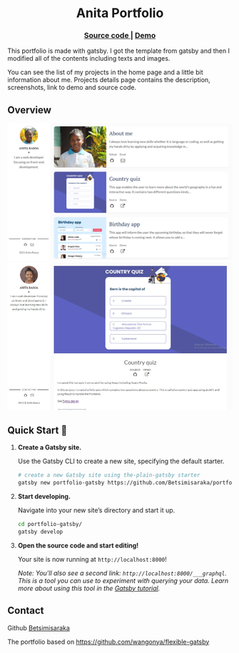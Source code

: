 <h1 align="center">
  Anita Portfolio
</h1>

<div align="center">
  <h3>
    <a href="https://github.com/Betsimisaraka/portfolio-gatsby">
      Source code
    </a>
    <span> | </span>
    <a href="https://anita.onja.org/">
      Demo
    </a>
  </h3>
</div>

This portfolio is made with gatsby. I got the template from gatsby and then I modified all of the contents including texts and images.

You can see the list of my projects in the home page and a little bit information about me. Projects details page contains the description, screenshots, link to demo and source code.

## Overview

![screenshot](./static/home-page-screenshot.webp)
![screenshot](./static/description-page.webp)

## Quick Start 🚀

1.  **Create a Gatsby site.**

    Use the Gatsby CLI to create a new site, specifying the default starter.

    ```sh
    # create a new Gatsby site using the-plain-gatsby starter
    gatsby new portfolio-gatsby https://github.com/Betsimisaraka/portfolio-gatsby
    ```

2.  **Start developing.**

    Navigate into your new site’s directory and start it up.

    ```sh
    cd portfolio-gatsby/
    gatsby develop
    ```

3.  **Open the source code and start editing!**

    Your site is now running at `http://localhost:8000`!

    _Note: You'll also see a second link: _`http://localhost:8000/___graphql`_. This is a tool you can use to experiment with querying your data. Learn more about using this tool in the [Gatsby tutorial](https://www.gatsbyjs.org/tutorial/part-five/#introducing-graphiql)._

## Contact

Github [Betsimisaraka](https://github.com/Betsimisaraka)

The portfolio based on https://github.com/wangonya/flexible-gatsby
